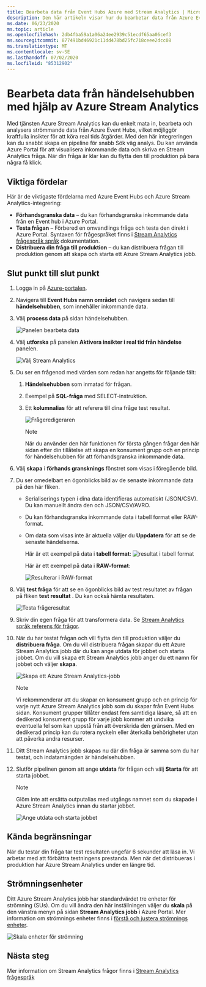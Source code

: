 ```yaml
---
title: Bearbeta data från Event Hubs Azure med Stream Analytics | Microsoft Docs
description: Den här artikeln visar hur du bearbetar data från Azure Event Hub med ett Azure Stream Analytics-jobb.
ms.date: 06/23/2020
ms.topic: article
ms.openlocfilehash: 2db4fba59a1a06a24ee2939c51ecdf65aa06cef3
ms.sourcegitcommit: 877491bd46921c11dd478bd25fc718ceee2dcc08
ms.translationtype: MT
ms.contentlocale: sv-SE
ms.lasthandoff: 07/02/2020
ms.locfileid: "85312902"
---
```

# <a name="process-data-from-your-event-hub-using-azure-stream-analytics"></a>Bearbeta data från händelsehubben med hjälp av Azure Stream Analytics 
Med tjänsten Azure Stream Analytics kan du enkelt mata in, bearbeta och analysera strömmande data från Azure Event Hubs, vilket möjliggör kraftfulla insikter för att köra real tids åtgärder. Med den här integreringen kan du snabbt skapa en pipeline för snabb Sök väg analys. Du kan använda Azure Portal för att visualisera inkommande data och skriva en Stream Analytics fråga. När din fråga är klar kan du flytta den till produktion på bara några få klick. 

## <a name="key-benefits"></a>Viktiga fördelar
Här är de viktigaste fördelarna med Azure Event Hubs och Azure Stream Analytics-integrering: 
- **Förhandsgranska data** – du kan förhandsgranska inkommande data från en Event hub i Azure Portal.
- **Testa frågan** – Förbered en omvandlings fråga och testa den direkt i Azure Portal. Syntaxen för frågespråket finns i [Stream Analytics frågespråk språk](/stream-analytics-query/built-in-functions-azure-stream-analytics) dokumentation.
- **Distribuera din fråga till produktion** – du kan distribuera frågan till produktion genom att skapa och starta ett Azure Stream Analytics jobb.

## <a name="end-to-end-flow"></a>Slut punkt till slut punkt

1. Logga in på [Azure-portalen](https://portal.azure.com). 
1. Navigera till **Event Hubs namn området** och navigera sedan till **händelsehubben**, som innehåller inkommande data. 
1. Välj **process data** på sidan händelsehubben.  

    ![Panelen bearbeta data](./media/process-data-azure-stream-analytics/process-data-tile.png)
1. Välj **utforska** på panelen **Aktivera insikter i real tid från händelse** panelen. 

    ![Välj Stream Analytics](./media/process-data-azure-stream-analytics/process-data-page-explore-stream-analytics.png)
1. Du ser en frågenod med värden som redan har angetts för följande fält:
    1. **Händelsehubben** som inmatad för frågan.
    1. Exempel på **SQL-fråga** med SELECT-instruktion. 
    1. Ett **kolumnalias** för att referera till dina fråge test resultat. 

        ![Frågeredigeraren](./media/process-data-azure-stream-analytics/query-editor.png)
        
        > [!NOTE]
        >  När du använder den här funktionen för första gången frågar den här sidan efter din tillåtelse att skapa en konsument grupp och en princip för händelsehubben för att förhandsgranska inkommande data.
1. Välj **skapa** i **förhands gransknings** fönstret som visas i föregående bild. 
1. Du ser omedelbart en ögonblicks bild av de senaste inkommande data på den här fliken.
    - Serialiserings typen i dina data identifieras automatiskt (JSON/CSV). Du kan manuellt ändra den och JSON/CSV/AVRO.
    - Du kan förhandsgranska inkommande data i tabell format eller RAW-format. 
    - Om data som visas inte är aktuella väljer du **Uppdatera** för att se de senaste händelserna. 

        Här är ett exempel på data i **tabell format**: ![ resultat i tabell format](./media/process-data-azure-stream-analytics/snapshot-results.png)

        Här är ett exempel på data i **RAW-format**: 

        ![Resulterar i RAW-format](./media/process-data-azure-stream-analytics/snapshot-results-raw-format.png)
1. Välj **test fråga** för att se en ögonblicks bild av test resultatet av frågan på fliken **test resultat** . Du kan också hämta resultaten.

    ![Testa frågeresultat](./media/process-data-azure-stream-analytics/test-results.png)
1. Skriv din egen fråga för att transformera data. Se [Stream Analytics språk referens för frågor](/stream-analytics-query/stream-analytics-query-language-reference).
1. När du har testat frågan och vill flytta den till produktion väljer du **distribuera fråga**. Om du vill distribuera frågan skapar du ett Azure Stream Analytics jobb där du kan ange utdata för jobbet och starta jobbet. Om du vill skapa ett Stream Analytics jobb anger du ett namn för jobbet och väljer **skapa**.

      ![Skapa ett Azure Stream Analytics-jobb](./media/process-data-azure-stream-analytics/create-stream-analytics-job.png)

      > [!NOTE] 
      >  Vi rekommenderar att du skapar en konsument grupp och en princip för varje nytt Azure Stream Analytics jobb som du skapar från Event Hubs sidan. Konsument grupper tillåter endast fem samtidiga läsare, så att en dedikerad konsument grupp för varje jobb kommer att undvika eventuella fel som kan uppstå från att överskrida den gränsen. Med en dedikerad princip kan du rotera nyckeln eller återkalla behörigheter utan att påverka andra resurser. 
1. Ditt Stream Analytics jobb skapas nu där din fråga är samma som du har testat, och indatamängden är händelsehubben. 

9.  Slutför pipelinen genom att ange **utdata** för frågan och välj **Starta** för att starta jobbet.

    > [!NOTE]
    > Glöm inte att ersätta outputalias med utgångs namnet som du skapade i Azure Stream Analytics innan du startar jobbet.

      ![Ange utdata och starta jobbet](./media/process-data-azure-stream-analytics/set-output-start-job.png)


## <a name="known-limitations"></a>Kända begränsningar
När du testar din fråga tar test resultaten ungefär 6 sekunder att läsa in. Vi arbetar med att förbättra testningens prestanda. Men när det distribueras i produktion har Azure Stream Analytics under en längre tid.

## <a name="streaming-units"></a>Strömningsenheter
Ditt Azure Stream Analytics jobb har standardvärdet tre enheter för strömning (SUs). Om du vill ändra den här inställningen väljer du **skala** på den vänstra menyn på sidan **Stream Analytics jobb** i Azure Portal. Mer information om strömnings enheter finns i [förstå och justera strömnings enheter](../stream-analytics/stream-analytics-streaming-unit-consumption.md).

![Skala enheter för strömning](./media/process-data-azure-stream-analytics/scale.png)

## <a name="next-steps"></a>Nästa steg
Mer information om Stream Analytics frågor finns i [Stream Analytics frågespråk](/stream-analytics-query/built-in-functions-azure-stream-analytics)
